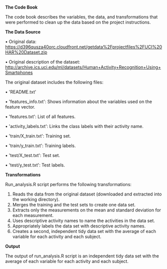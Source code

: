 


**The Code Book**

The code book describes the variables, the data, and transformations that were performed to clean up the data based on the project instructions.

**The Data Source**

•	Original data: https://d396qusza40orc.cloudfront.net/getdata%2Fprojectfiles%2FUCI%20HAR%20Dataset.zip

•	Original description of the dataset: http://archive.ics.uci.edu/ml/datasets/Human+Activity+Recognition+Using+Smartphones

The original dataset includes the following files:

•	'README.txt'

•	'features_info.txt': Shows information about the variables used on the feature vector.

•	'features.txt': List of all features.

•	'activity_labels.txt': Links the class labels with their activity name.

•	'train/X_train.txt': Training set.

•	'train/y_train.txt': Training labels.

•	'test/X_test.txt': Test set.

•	'test/y_test.txt': Test labels.

**Transformations**

Run_analysis.R script performs the following transformations:
1.	Reads the data from the original dataset (downloaded and extracted into the working directory).
2.	Merges the training and the test sets to create one data set.
3.	Extracts only the measurements on the mean and standard deviation for each measurement.
4.	Uses descriptive activity names to name the activities in the data set.
5.	Appropriately labels the data set with descriptive activity names.
6.	Creates a second, independent tidy data set with the average of each variable for each activity and each subject.

**Output**

The output of run_analysis.R script is an independent tidy data set with the average of each variable for each activity and each subject.

